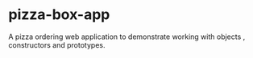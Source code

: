 # pizza-box-app
A pizza ordering web application to demonstrate working with objects , constructors and prototypes.
